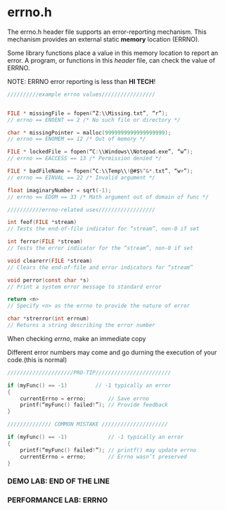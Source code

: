 # errno.h

The errno.h header file supports an error-reporting mechanism. This mechanism provides an external static **memory** location (ERRNO).

Some library functions place a value in this memory location to report an error. A program, or functions in this *header* file, can check the value of ERRNO.

NOTE: ERRNO error reporting is less than **HI TECH**!

```c
//////////example errno values/////////////////


FILE * missingFile = fopen(“Z:\\Missing.txt”, “r”);
// errno == ENOENT == 2 /* No such file or directory */

char * missingPointer = malloc(9999999999999999999);
// errno == ENOMEM == 12 /* Out of memory */

FILE * lockedFile = fopen(“C:\\Windows\\Notepad.exe”, “w”);
// errno == EACCESS == 13 /* Permission denied */

FILE * badFileName = fopen(“C:\\Temp\\!@#$%^&*.txt”, “w+”);
// errno == EINVAL == 22 /* Invalid argument */

float imaginaryNumber = sqrt(-1);
// errno == EDOM == 33 /* Math argument out of domain of func */

///////////errno-related uses//////////////////

int feof(FILE *stream)
// Tests the end-of-file indicator for “stream”, non-0 if set

int ferror(FILE *stream)
// Tests the error indicator for the “stream”, non-0 if set 

void clearerr(FILE *stream)
// Clears the end-of-file and error indicators for “stream”

void perror(const char *s)
// Print a system error message to standard error

return <n>
// Specify <n> as the errno to provide the nature of error

char *strerror(int errnum)
// Returns a string describing the error number
```

When checking *errno*, make an immediate copy

Different error numbers may come and go durning the execution of your code.(this is normal)

```c
/////////////////////PRO-TIP////////////////////////

if (myFunc() == -1)			// -1 typically an error
{
    currentErrno = errno;		// Save errno
    printf(“myFunc() failed!”);	// Provide feedback
}

////////////// COMMON MISTAKE /////////////////////

if (myFunc() == -1) 			// -1 typically an error
{
    printf(“myFunc() failed!”);	// printf() may update errno
    currentErrno = errno;		// Errno wasn’t preserved
}
```

### DEMO LAB: END OF THE LINE

### PERFORMANCE LAB: ERRNO
